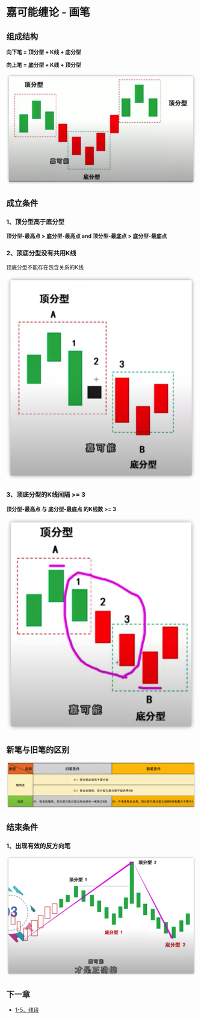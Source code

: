 # 嘉可能缠论 - 画笔

## 组成结构

**向下笔 = 顶分型 + K线 + 底分型**

**向上笔 = 底分型 + K线 + 顶分型**

![](/images/jkn/pen_01.png)

## 成立条件

### 1、顶分型高于底分型

**顶分型-最高点 > 底分型-最高点 and 顶分型-最底点 > 底分型-最底点**

### 2、顶底分型没有共用K线

顶底分型不能存在包含关系的K线

![](/images/jkn/pen_02.png)

### 3、顶底分型的K线间隔 >= 3

**顶分型-最高点 与 底分型-最底点 的K线数 >= 3**

![](/images/jkn/pen_03.png)

## 新笔与旧笔的区别

![](/images/jkn/pen_04.png)

## 结束条件

### 1、出现有效的反方向笔

![](/images/jkn/pen_05.png)

## 下一章

- [1-5、线段](Line_Seg.md)
